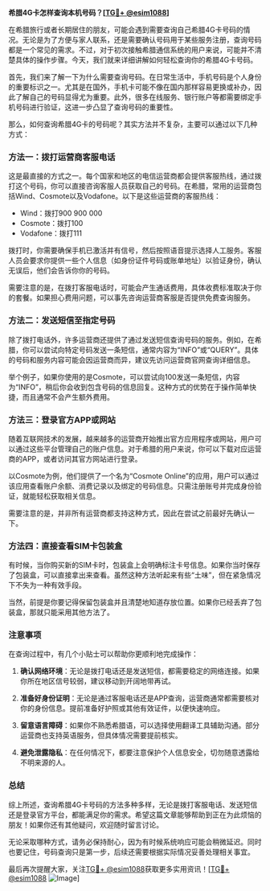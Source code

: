 **希腊4G卡怎样查询本机号码？[[TG💪+ @esim1088](https://t.me/s/esim1088)]**

在希腊旅行或者长期居住的朋友，可能会遇到需要查询自己希腊4G卡号码的情况。无论是为了方便与家人联系，还是需要确认号码用于某些服务注册，查询号码都是一个常见的需求。不过，对于初次接触希腊通信系统的用户来说，可能并不清楚具体的操作步骤。今天，我们就来详细讲解如何轻松查询你的希腊4G卡号码。

首先，我们来了解一下为什么需要查询号码。在日常生活中，手机号码是个人身份的重要标识之一。尤其是在国外，手机卡可能不像在国内那样容易更换或补办，因此了解自己的号码显得尤为重要。此外，很多在线服务、银行账户等都需要绑定手机号码进行验证，这进一步凸显了查询号码的重要性。

那么，如何查询希腊4G卡的号码呢？其实方法并不复杂，主要可以通过以下几种方式：

### 方法一：拨打运营商客服电话

这是最直接的方式之一。每个国家和地区的电信运营商都会提供客服热线，通过拨打这个号码，你可以直接咨询客服人员获取自己的号码。在希腊，常用的运营商包括Wind、Cosmote以及Vodafone。以下是这些运营商的客服热线：

- Wind：拨打900 900 000
- Cosmote：拨打100
- Vodafone：拨打111

拨打时，你需要确保手机已激活并有信号，然后按照语音提示选择人工服务。客服人员会要求你提供一些个人信息（如身份证件号码或账单地址）以验证身份，确认无误后，他们会告诉你你的号码。

需要注意的是，在拨打客服电话时，可能会产生通话费用，具体收费标准取决于你的套餐。如果担心费用问题，可以事先咨询运营商客服是否提供免费查询服务。

### 方法二：发送短信至指定号码

除了拨打电话外，许多运营商还提供了通过发送短信查询号码的服务。例如，在希腊，你可以尝试向特定号码发送一条短信，通常内容为“INFO”或“QUERY”。具体的号码和服务内容可能会因运营商而异，建议先访问运营商官网查询详细信息。

举个例子，如果你使用的是Cosmote，可以尝试向100发送一条短信，内容为“INFO”，稍后你会收到包含号码的信息回复。这种方式的优势在于操作简单快捷，而且通常不会产生额外费用。

### 方法三：登录官方APP或网站

随着互联网技术的发展，越来越多的运营商开始推出官方应用程序或网站，用户可以通过这些平台管理自己的账户信息。对于希腊的用户来说，你可以下载对应运营商的APP，或者访问其官方网站进行登录。

以Cosmote为例，他们提供了一个名为“Cosmote Online”的应用，用户可以通过该应用查看账户余额、消费记录以及绑定的号码信息。只需注册账号并完成身份验证，就能轻松获取相关信息。

需要注意的是，并非所有运营商都支持这种方式，因此在尝试之前最好先确认一下。

### 方法四：直接查看SIM卡包装盒

有时候，当你购买新的SIM卡时，包装盒上会明确标注卡号信息。如果你当时保存了包装盒，可以直接拿出来查看。虽然这种方法听起来有些“土味”，但在紧急情况下不失为一种有效手段。

当然，前提是你要记得保留包装盒并且清楚地知道存放位置。如果你已经丢弃了包装盒，那就只能采用其他方法了。

### 注意事项

在查询过程中，有几个小贴士可以帮助你更顺利地完成操作：

1. **确认网络环境**：无论是拨打电话还是发送短信，都需要稳定的网络连接。如果你所在地区信号较弱，建议移动到开阔地带再试。
   
2. **准备好身份证明**：无论是通过客服电话还是APP查询，运营商通常都需要核对你的身份信息。提前准备好护照或其他有效证件，以便快速响应。

3. **留意语言障碍**：如果你不熟悉希腊语，可以选择使用翻译工具辅助沟通。部分运营商也支持英语服务，但具体情况需要提前核实。

4. **避免泄露隐私**：在任何情况下，都要注意保护个人信息安全，切勿随意透露给不明来源的人。

### 总结

综上所述，查询希腊4G卡号码的方法多种多样，无论是拨打客服电话、发送短信还是登录官方平台，都能满足你的需求。希望这篇文章能够帮助到正在为此烦恼的朋友！如果你还有其他疑问，欢迎随时留言讨论。

无论采取哪种方式，请务必保持耐心，因为有时候系统响应可能会稍微延迟。同时也要记住，号码查询只是第一步，后续还需要根据实际情况妥善处理相关事宜。

最后再次提醒大家，关注[TG💪+ @esim1088](https://t.me/s/esim1088)获取更多实用资讯！[[TG💪+ @esim1088](https://t.me/s/esim1088) ![Image](https://i.postimg.cc/4NQfJmqS/Snipaste-2025-05-13-00-14-12.png)]